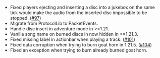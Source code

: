 - Fixed players ejecting and inserting a disc into a jukebox on the same tick would make the audio from the inserted disc impossible to be stopped. ([#97](https://github.com/plasmoapp/pv-addon-discs/pull/97))
- Migrate from ProtocolLib to PacketEvents.
- Handle disc insert in adventure mode in >=1.21.
- Vanilla song name on burned discs in now hidden in >=1.21.3.
- Fixed missing label in actionbar when playing a track. ([#101](https://github.com/plasmoapp/pv-addon-discs/issues/101))
- Fixed data corruption when trying to burn goat horn in 1.21.5. ([#104](https://github.com/plasmoapp/pv-addon-discs/issues/104))
- Fixed an exception when trying to burn already burned goat horn.
